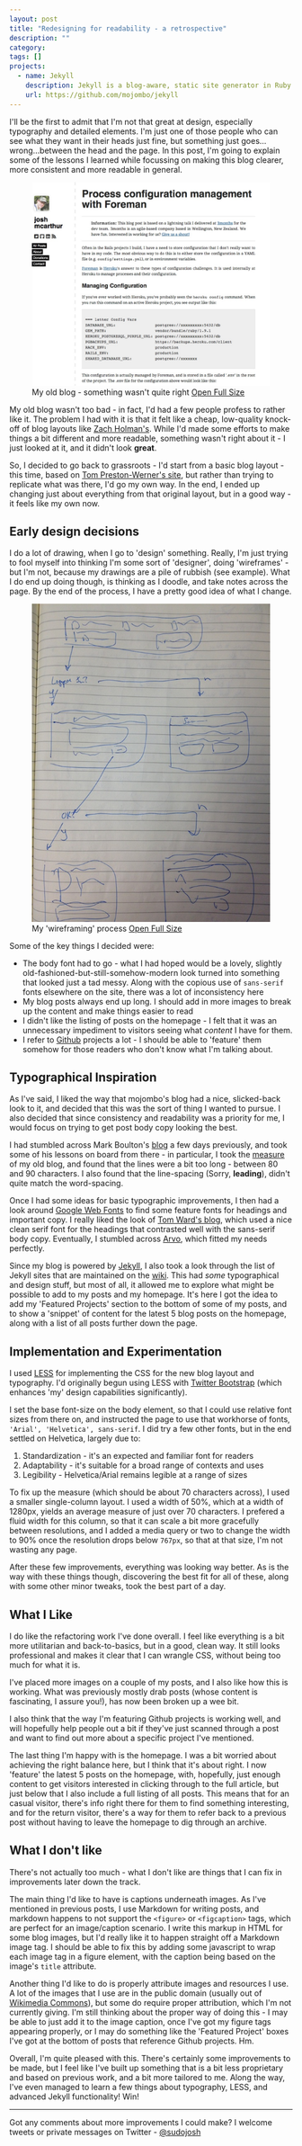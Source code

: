 ```yaml
---
layout: post
title: "Redesigning for readability - a retrospective"
description: ""
category: 
tags: []
projects:
  - name: Jekyll
    description: Jekyll is a blog-aware, static site generator in Ruby
    url: https://github.com/mojombo/jekyll
---
```


I'll be the first to admit that I'm not that great at design, especially typography and detailed elements. I'm just one of those people who can see what they want in their heads just fine, but something just goes…wrong…between the head and the page. In this post, I'm going to explain some of the lessons I learned while focussing on making this blog clearer, more consistent and more readable in general.

<div class="image-box stack-1">
	<figure>
		<img src="/img/posts/old_blog.jpg" alt="My old blog - something wasn't quite right" />
		<figcaption>
			My old blog - something wasn't quite right
			<a href="/img/posts/old_blog.jpg" class="img-larger">Open Full Size</a>
		</figcaption>
	</figure>
</div>

My old blog wasn't too bad - in fact, I'd had a few people profess to rather like it. The problem I had with it is that it felt like a cheap, low-quality knock-off of blog layouts like [Zach Holman's](http://zachholman.com/). While I'd made some efforts to make things a bit different and more readable, something wasn't right about it - I just looked at it, and it didn't look **great**.

So, I decided to go back to grassroots - I'd start from a basic blog layout - this time, based on [Tom Preston-Werner's site](http://tom.preston-werner.com/), but rather than trying to replicate what was there, I'd go my own way. In the end, I ended up changing just about everything from that original layout, but in a good way - it feels like my own now.

## Early design decisions

I do a lot of drawing, when I go to 'design' something. Really, I'm just trying to fool myself into thinking I'm some sort of 'designer', doing 'wireframes' - but I'm not, because my drawings are a pile of rubbish (see example). What I do end up doing though, is thinking as I doodle, and take notes across the page. By the end of the process, I have a pretty good idea of what I change.

<div class="image-box stack-1">
	<figure>
		<img src="/img/posts/wireframing.jpg" alt="My 'wireframing' process" />
		<figcaption>
			My 'wireframing' process
			<a href="/img/posts/wireframing.jpg" class="img-larger">Open Full Size</a>
		</figcaption>
	</figure>
</div>

Some of the key things I decided were:

* The body font had to go - what I had hoped would be a lovely, slightly old-fashioned-but-still-somehow-modern look turned into something that looked just a tad messy. Along with the copious use of `sans-serif` fonts elsewhere on the site, there was a lot of inconsistency here
* My blog posts always end up long. I should add in more images to break up the content and make things easier to read
* I didn't like the listing of posts on the homepage - I felt that it was an unnecessary impediment to visitors seeing what _content_ I have for them.
* I refer to [Github](https://www.github.com) projects a lot - I should be able to 'feature' them somehow for those readers who don't know what I'm talking about.


## Typographical Inspiration

As I've said, I liked the way that mojombo's blog had a nice, slicked-back look to it, and decided that this was the sort of thing I wanted to pursue. I also decided that since consistency and readability was a priority for me, I would focus on trying to get post body copy looking the best.

I had stumbled across Mark Boulton's [blog](http://www.markboulton.co.uk/journal/comments/five-simple-steps-to-better-typography) a few days previously, and took some of his lessons on board from there - in particular, I took the [measure](http://en.wikipedia.org/wiki/Measure_\(typography\)) of my old blog, and found that the lines were a bit too long - between 80 and 90 characters. I also found that the line-spacing (Sorry, **leading**), didn't quite match the word-spacing. 

Once I had some ideas for basic typographic improvements, I then had a look around [Google Web Fonts](http://www.google.com/webfonts) to find some feature fonts for headings and important copy. I really liked the look of [Tom Ward's blog](http://tomafro.net/), which used a nice clean serif font for the headings that contrasted well with the sans-serif body copy. Eventually, I stumbled across [Arvo](http://www.google.com/webfonts/specimen/Arvo), which fitted my needs perfectly.

Since my blog is powered by [Jekyll](https://github.com/mojombo/jekyll), I also took a look through the list of Jekyll sites that are maintained on the [wiki](https://github.com/mojombo/jekyll/wiki/Sites). This had _some_ typographical and design stuff, but most of all, it allowed me to explore what might be possible to add to my posts and my homepage. It's here I got the idea to add my 'Featured Projects' section to the bottom of some of my posts, and to show a 'snippet' of content for the latest 5 blog posts on the homepage, along with a list of all posts further down the page.

## Implementation and Experimentation

I used [LESS](http://lesscss.org/) for implementing the CSS for the new blog layout and typography. I'd originally begun using LESS with [Twitter Bootstrap](http://twitter.github.com/bootstrap) (which enhances 'my' design capabilities significantly). 

I set the base font-size on the body element, so that I could use relative font sizes from there on, and instructed the page to use that workhorse of fonts, `'Arial', 'Helvetica', sans-serif`. I did try a few other fonts, but in the end settled on Helvetica, largely due to:

1. Standardization - it's an expected and familiar font for readers
2. Adaptability - it's suitable for a broad range of contexts and uses
3. Legibility - Helvetica/Arial remains legible at a range of sizes

To fix up the measure (which should be about 70 characters across), I used a smaller single-column layout. I used a width of 50%, which at a width of 1280px, yields an average measure of just over 70 characters. I prefered a fluid width for this column, so that it can scale a bit more gracefully between resolutions, and I added a media query or two to change the width to 90% once the resolution drops below `767px`, so that at that size, I'm not wasting any page.

After these few improvements, everything was looking way better. As is the way with these things though, discovering the best fit for all of these, along with some other minor tweaks, took the best part of a day.

## What I Like

I do like the refactoring work I've done overall. I feel like everything is a bit more utilitarian and back-to-basics, but in a good, clean way. It still looks professional and makes it clear that I can wrangle CSS, without being too much for what it is.

I've placed more images on a couple of my posts, and I also like how this is working. What was previously mostly drab posts (whose content is fascinating, I assure you!), has now been broken up a wee bit. 

I also think that the way I'm featuring Github projects is working well, and will hopefully help people out a bit if they've just scanned through a post and want to find out more about a specific project I've mentioned.

The last thing I'm happy with is the homepage. I was a bit worried about achieving the right balance here, but I think that it's about right. I now 'feature' the latest 5 posts on the homepage, with, hopefully, just enough content to get visitors interested in clicking through to the full article, but just below that I also include a full listing of all posts. This means that for an casual visitor, there's info right there for them to find something interesting, and for the return visitor, there's a way for them to refer back to a previous post without having to leave the homepage to dig through an archive.

## What I don't like

There's not actually too much - what I don't like are things that I can fix in improvements later down the track.

The main thing I'd like to have is captions underneath images. As I've mentioned in previous posts, I use Markdown for writing posts, and markdown happens to not support the `<figure>` or `<figcaption>` tags, which are perfect for an image/caption scenario. I write this markup in HTML for some blog images, but I'd really like it to happen straight off a Markdown image tag. I should be able to fix this by adding some javascript to wrap each image tag in a figure element, with the caption being based on the image's `title` attribute. 

Another thing I'd like to do is properly attribute images and resources I use. A lot of the images that I use are in the public domain (usually out of [Wikimedia Commons](http://commons.wikimedia.org)), but some do require proper attribution, which I'm not currently giving. I'm still thinking about the proper way of doing this - I may be able to just add it to the image caption, once I've got my figure tags appearing properly, or I may do something like the 'Featured Project' boxes I've got at the bottom of posts that reference Github projects. Hm.


Overall, I'm quite pleased with this. There's certainly some improvements to be made, but I feel like I've built up something that is a bit less proprietary and based on previous work, and a bit more tailored to me. Along the way, I've even managed to learn a few things about typography, LESS, and advanced Jekyll functionality! Win!

---

Got any comments about more improvements I could make? I welcome tweets or private messages on Twitter - [@sudojosh](http://twitter.com/sudojosh)